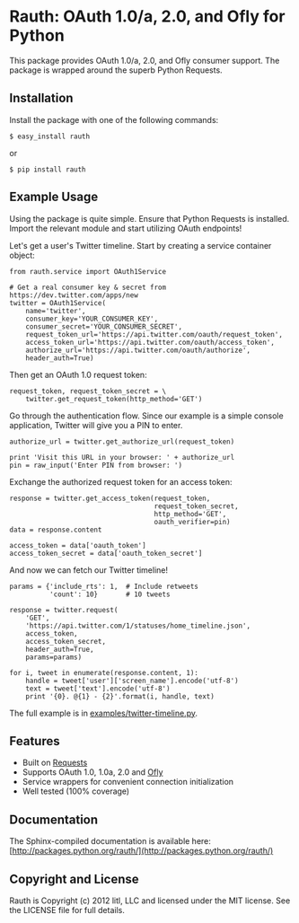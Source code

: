 # Rauth: OAuth 1.0/a, 2.0, and Ofly for Python

This package provides OAuth 1.0/a, 2.0, and Ofly consumer support. The
package is wrapped around the superb Python Requests.


## Installation

Install the package with one of the following commands:

    $ easy_install rauth

or

    $ pip install rauth


## Example Usage

Using the package is quite simple. Ensure that Python Requests is installed.
Import the relevant module and start utilizing OAuth endpoints!

Let's get a user's Twitter timeline. Start by creating a service container 
object:

    from rauth.service import OAuth1Service

    # Get a real consumer key & secret from https://dev.twitter.com/apps/new
    twitter = OAuth1Service(
        name='twitter',
        consumer_key='YOUR_CONSUMER_KEY',
        consumer_secret='YOUR_CONSUMER_SECRET',
        request_token_url='https://api.twitter.com/oauth/request_token',
        access_token_url='https://api.twitter.com/oauth/access_token',
        authorize_url='https://api.twitter.com/oauth/authorize',
        header_auth=True)

Then get an OAuth 1.0 request token:

    request_token, request_token_secret = \
        twitter.get_request_token(http_method='GET')

Go through the authentication flow.  Since our example is a simple console
application, Twitter will give you a PIN to enter.

    authorize_url = twitter.get_authorize_url(request_token)

    print 'Visit this URL in your browser: ' + authorize_url
    pin = raw_input('Enter PIN from browser: ')

Exchange the authorized request token for an access token:

    response = twitter.get_access_token(request_token,
                                        request_token_secret,
                                        http_method='GET',
                                        oauth_verifier=pin)
    data = response.content

    access_token = data['oauth_token']
    access_token_secret = data['oauth_token_secret']

And now we can fetch our Twitter timeline!

    params = {'include_rts': 1,  # Include retweets
              'count': 10}       # 10 tweets

    response = twitter.request(
        'GET',
        'https://api.twitter.com/1/statuses/home_timeline.json',
        access_token,
        access_token_secret,
        header_auth=True,
        params=params)

    for i, tweet in enumerate(response.content, 1):
        handle = tweet['user']['screen_name'].encode('utf-8')
        text = tweet['text'].encode('utf-8')
        print '{0}. @{1} - {2}'.format(i, handle, text)

The full example is in [examples/twitter-timeline.py](https://github.com/litl/rauth/blob/master/examples/twitter-timeline.py).

## Features

* Built on [Requests](https://github.com/kennethreitz/requests)
* Supports OAuth 1.0, 1.0a, 2.0 and [Ofly](http://www.shutterfly.com/documentation/start.sfly)
* Service wrappers for convenient connection initialization
* Well tested (100% coverage)


## Documentation

The Sphinx-compiled documentation is available here: [http://packages.python.org/rauth/](http://packages.python.org/rauth/)


## Copyright and License

Rauth is Copyright (c) 2012 litl, LLC and licensed under the MIT license.
See the LICENSE file for full details.